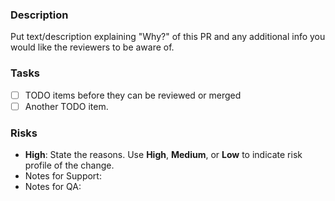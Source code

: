 ### Description

Put text/description explaining "Why?" of this PR and any additional info you would like the reviewers to be aware of.

### Tasks

 - [ ] TODO items before they can be reviewed or merged
 - [ ] Another TODO item.

### Risks

- **High**: State the reasons. Use **High**, **Medium**, or **Low** to indicate risk profile of the change.
- Notes for Support:
- Notes for QA:
